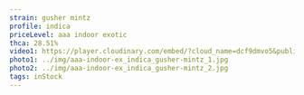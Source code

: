 ```yaml
---
strain: gusher mintz
profile: indica
priceLevel: aaa indoor exotic
thca: 28.51%
video1: https://player.cloudinary.com/embed/?cloud_name=dcf9dmvo5&public_id=a-indoor_indica_gusher-mintz_t3f3cl&profile=flower
photo1: ../img/aaa-indoor-ex_indica_gusher-mintz_1.jpg
photo2: ../img/aaa-indoor-ex_indica_gusher-mintz_2.jpg
tags: inStock
---
```

